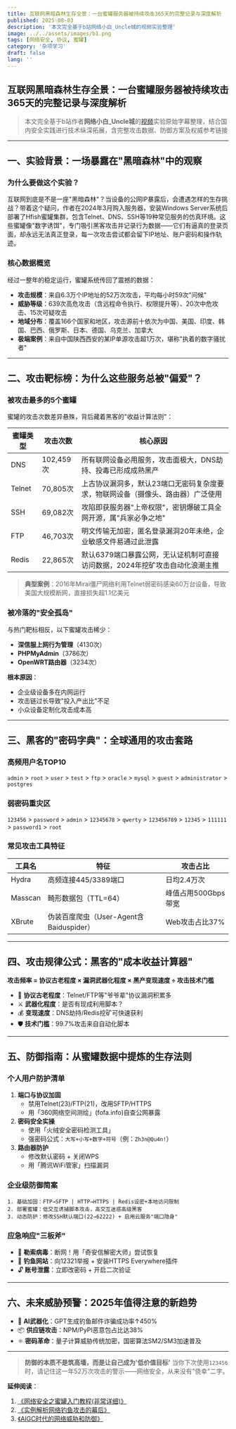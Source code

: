 ```yaml
---
title: 互联网黑暗森林生存全景：一台蜜罐服务器被持续攻击365天的完整记录与深度解析
published: 2025-08-03
description: '本文完全基于b站网络小白_Uncle城的视频实验整理'
image: ../../assets/images/b1.png
tags: [网络安全, 协议, 蜜罐]
category: '杂项学习'
draft: false 
lang: ''
---
```


## 互联网黑暗森林生存全景：一台蜜罐服务器被持续攻击365天的完整记录与深度解析

> 本文完全基于b站作者**网络小白_Uncle城**的[视频](https://www.bilibili.com/video/BV1enQSYPEyD?t=10.5)实验原始字幕整理，结合国内安全实践进行技术纵深拓展，含完整攻击数据、防御方案及权威参考链接

---

## 一、实验背景：一场暴露在"黑暗森林"中的观察

### 为什么要做这个实验？
互联网到底是不是一座"黑暗森林"？当设备的公网IP暴露后，会遭遇怎样的生存挑战？带着这个疑问，作者在2024年3月购入服务器，安装Windows Server系统后部署了Hfish蜜罐集群，包含Telnet、DNS、SSH等19种常见服务的仿真环境。这些蜜罐像"数字诱饵"，专门吸引黑客攻击并记录行为数据——它们有逼真的登录页面，却永远无法真正登录，每一次攻击尝试都会留下IP地址、账户密码和操作轨迹。

### 核心数据概览
经过一整年的稳定运行，蜜罐系统传回了震撼的数据：
- **攻击规模**：来自6.3万个IP地址的52万次攻击，平均每小时59次"问候"
- **威胁等级**：639次高危攻击（含远程命令执行、权限提升等）、20次中危攻击、15次可疑攻击
- **地域分布**：覆盖166个国家和地区，攻击源前十依次为中国、美国、印度、韩国、巴西、俄罗斯、日本、德国、乌克兰、加拿大
- **极端案例**：来自中国陕西西安的某IP单源攻击超1万次，堪称"执着的数字骚扰者"

---

## 二、攻击靶标榜：为什么这些服务总被"偏爱"？

### 被攻击最多的5个蜜罐
蜜罐的攻击次数差异悬殊，背后藏着黑客的"收益计算法则"：

| 蜜罐类型 | 攻击次数  | 核心原因                                                     |
| -------- | --------- | ------------------------------------------------------------ |
| DNS      | 102,459次 | 所有联网设备必用服务，攻击面极大，DNS劫持、投毒已形成成熟黑产 |
| Telnet   | 70,805次  | 上古协议漏洞多，默认23端口无密码复杂度要求，物联网设备（摄像头、路由器）广泛使用 |
| SSH      | 69,082次  | 攻陷即获服务器"上帝权限"，密钥爆破工具全网开源，属"兵家必争之地" |
| FTP      | 46,703次  | 明文传输无加密，匿名登录漏洞20年未绝，企业敏感文件易通过此泄露 |
| Redis    | 22,865次  | 默认6379端口暴露公网，无认证机制可直接访问数据，2024年挖矿攻击自动化浪潮主推 |

> **典型案例**：2016年Mirai僵尸网络利用Telnet弱密码感染60万台设备，导致美国大规模断网，直接损失超1.1亿美元

### 被冷落的"安全孤岛"
与热门靶标相反，以下蜜罐攻击稀少：
- **深信服上网行为管理**（4130次）
- **PHPMyAdmin**（3786次）
- **OpenWRT路由器**（3234次）

**根本原因**：
- 企业级设备多在内网运行
- 攻击链过长导致"投入产出比"不足
- 小众设备定制化攻击成本高

---

## 三、黑客的"密码字典"：全球通用的攻击套路

### 高频用户名TOP10
`admin` > `root` > `user` > `test` > `ftp` > `oracle` > `mysql` > `guest` > `administrator` > `postgres`

### 弱密码重灾区
`123456` > `password` > `admin` > `12345678` > `qwerty` > `123456789` > `12345` > `111111` > `password1` > `root`

### 常见攻击工具特征
| 工具名  | 特征                                    | 攻击占比            |
| ------- | --------------------------------------- | ------------------- |
| Hydra   | 高频连接445/3389端口                    | 日均2.4万次         |
| Masscan | 畸形数据包（TTL=64）                    | 峰值占用500Gbps带宽 |
| XBrute  | 伪装百度爬虫（User-Agent含Baiduspider） | Web攻击占比37%      |

---

## 四、攻击规律公式：黑客的"成本收益计算器"
**攻击频率 = 协议古老程度 × 漏洞武器化程度 × 黑产变现速度 ÷ 攻击技术门槛**

- 🔴 **协议古老程度**：Telnet/FTP等"爷爷辈"协议漏洞积累多
- ⚔️ **武器化程度**：是否有现成利用脚本？
- 💰 **变现速度**：DNS劫持/Redis挖矿可快速获利
- 🛡️ **技术门槛**：99.7%攻击来自自动化脚本

---

## 五、防御指南：从蜜罐数据中提炼的生存法则

### 个人用户防护清单
1. **端口与协议加固**  
   - 禁用Telnet(23)/FTP(21)，改用SFTP/HTTPS  
   - 用「360网络空间测绘」(fofa.info)自查公网暴露  
2. **密码安全实操**  
   - 使用「火绒安全密码检测工具」  
   - 强密码公式：`大写+小写+数字+符号`（例：`Zh3n@Qu4n!`）  
3. **路由器防护**  
   - 修改默认密码 + 关闭WPS  
   - 用「腾讯WiFi管家」扫描漏洞  

### 企业级防御简案
```防御三原则
1. 基础加固：FTP→SFTP | HTTP→HTTPS | Redis设密+本地访问限制
2. 部署蜜罐：低交互诱捕脚本攻击，高交互迷惑高级黑客
3. 动态防护：修改SSH默认端口(22→62222) + 启用云服务"端口隐身"
```

### 应急响应"三板斧"

- 🦠 **勒索病毒**：断网！用「奇安信解密大师」尝试恢复
- 🎣 **钓鱼网站**：向12321举报 + 安装HTTPS Everywhere插件
- 🔓 **账号泄露**：立即改密码 + 开启二次验证

------

## 六、未来威胁预警：2025年值得注意的新趋势

- 🤖 **AI武器化**：GPT生成钓鱼邮件诈骗成功率↑450%
- 📦 **供应链攻击**：NPM/PyPI恶意包占比达38%
- ⚛️ **密码革命**：量子计算威胁传统加密，国密算法SM2/SM3加速普及

------

> **防御的本质不是筑高墙，而是让自己成为'低价值目标'**
> 当你下次使用`123456`时，请记住这一年52万次攻击的警示——网络安全，从来没有"侥幸"二字。

**延伸阅读**：

1. [《网络安全之蜜罐入门教程(非常详细)》](https://blog.csdn.net/shandongjiushen/article/details/142728689)
2. [《实例解析网络钓鱼攻击的幕后》](https://blog.csdn.net/2401_88326437/article/details/145033730)
3. [《AIGC时代的网络威胁和防御》](https://blog.csdn.net/qq128252/article/details/143405433)